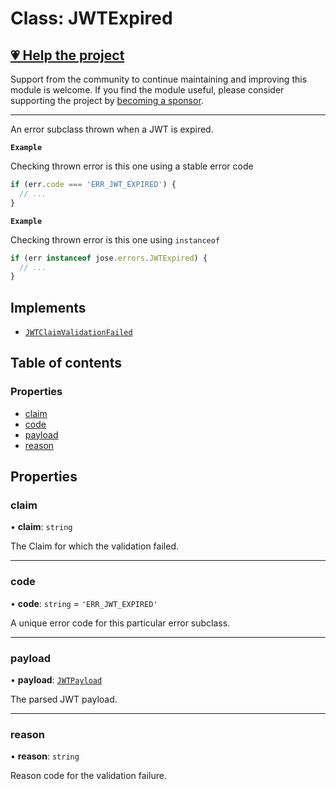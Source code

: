 # Class: JWTExpired

## [💗 Help the project](https://github.com/sponsors/panva)

Support from the community to continue maintaining and improving this module is welcome. If you find the module useful, please consider supporting the project by [becoming a sponsor](https://github.com/sponsors/panva).

---

An error subclass thrown when a JWT is expired.

**`Example`**

Checking thrown error is this one using a stable error code

```js
if (err.code === 'ERR_JWT_EXPIRED') {
  // ...
}
```

**`Example`**

Checking thrown error is this one using `instanceof`

```js
if (err instanceof jose.errors.JWTExpired) {
  // ...
}
```

## Implements

- [`JWTClaimValidationFailed`](util_errors.JWTClaimValidationFailed.md)

## Table of contents

### Properties

- [claim](util_errors.JWTExpired.md#claim)
- [code](util_errors.JWTExpired.md#code)
- [payload](util_errors.JWTExpired.md#payload)
- [reason](util_errors.JWTExpired.md#reason)

## Properties

### claim

• **claim**: `string`

The Claim for which the validation failed.

___

### code

• **code**: `string` = `'ERR_JWT_EXPIRED'`

A unique error code for this particular error subclass.

___

### payload

• **payload**: [`JWTPayload`](../interfaces/types.JWTPayload.md)

The parsed JWT payload.

___

### reason

• **reason**: `string`

Reason code for the validation failure.
